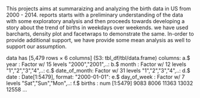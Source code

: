 This projects aims at summaraizing and analyzing the birth data in US from 2000 - 2014. reports starts with a preliminary understanding of the data with some exploratory analysis and then proceeds towards developing a story about the trend of births in weekdays over weekends. we have used barcharts, density plot and facetwraps to demonstrate the same. In-order to provide additional support, we have provide some mean analysis as well to support our assumption.

data has [5,479 rows × 6 columns] (S3: tbl_df/tbl/data.frame)
columns:
 a.$ year         : Factor w/ 15 levels "2000","2001",..: 
 b.$ month        : Factor w/ 12 levels "1","2","3","4",..: 
 c.$ date_of_month: Factor w/ 31 levels "1","2","3","4",..:
 d.$ date         : Date[1:5479], format: "2000-01-01": 
 e.$ day_of_week  : Factor w/ 7 levels "Sat","Sun","Mon",..: 
 f.$ births       : num [1:5479] 9083 8006 11363 13032 12558 ...